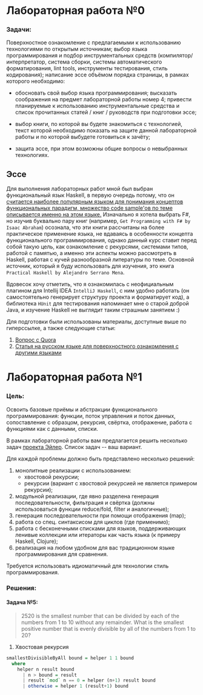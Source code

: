 # Лабораторная работа №0

### Задачи:

Поверхностное ознакомление с предлагаемыми к использованию технологиями по открытым источникам;
выбор языка программирования и подбор инструментальных средств (компилятор/интерпретатор, система сборки, системы автоматического форматирования, lint tools, инструменты тестирования, стиль кодирования);
написание эссе объёмом порядка страницы, в рамках которого необходимо:


+ обосновать свой выбор языка программирования;
высказать соображения на предмет лабораторной работы номер 4;
привести планируемые к использованию инструментальные средства и список прочитанных статей / книг / руководств при подготовки эссе;


+ выбор книги, по которой вы будете знакомиться с технологией, текст которой необходимо показать на защите данной лабораторной работы и по которой выбудете готовиться к зачёту;


+ защита эссе, при этом возможны общие вопросы о невыбранных технологиях.

## Эссе

Для выполнения лабораторных работ мной был выбран функциональный язык Haskell, 
в первую очередь потому, что он [считается наиболее популярным языком для понимания 
концептов функциональных парадигм, множество code sample'ов по теме описывается именно на этом языке.](https://hackernoon.com/what-functional-language-should-i-learn-5e4157ff574f)
Изначально я хотела выбрать F#, но изучив буквально пару книг (например, `Get Programming with F# by Isaac Abraham`)
осознала, что эти книги рассчитаны на более практическое применение языка, не вдаваясь в особенности концепта функционального программирования,
однако данный курс ставит перед собой такую цель, как ознакомление с рекурсями, системами типов, работой с памятью, а именно эти аспекты
можно рассмотреть в Haskell, работая с кучей разнообразной литературы по теме.
Основной источник, который я буду использовать для изучения, это книга `Practical Haskell by Alejandro Serrano Mena`.

Вдовесок хочу отметить, что я ознакомилась с неофициальным плагином для Intellij IDEA `IntelliJ Haskell`,
с ним удобно работать (он самостоятельно генерирует структуру проекта и форматирует код), а библиотека `HUnit`
для тестирования напоминает мне о старой доброй Java, и изучение Haskell не выглядит таким страшным занятием :)

Для подготовки были использованы материалы, доступные выше по гиперссылке, а также следующие статьи:
1. [Вопрос с Quora](https://www.quora.com/What-are-some-reasons-for-choosing-to-learn-Haskell)
2. [Статья на русском языке для поверхностного ознакомления с другими языками](https://www.itweek.ru/business/article/detail.php?ID=209957#:~:text=Clojure%2C%20Elixir%2C%20Elm%2C%20F%23,для%20функционального%20программирования%20(ФП).)



# Лабораторная работа №1

### Цель:
Освоить базовые приёмы и абстракции функционального программирования: функции, поток управления и поток данных, сопоставление с образцом, рекурсия, свёртка, отображение, работа с функциями как с данными, списки.

В рамках лабораторной работы вам предлагается решить несколько задач [проекта Эйлер](https://projecteuler.net/archives). Список задач -- ваш вариант.

Для каждой проблемы должно быть представлено несколько решений:

1. монолитные реализации с использованием:
    - хвостовой рекурсии;
    - рекурсии (вариант с хвостовой рекурсией не является примером рекурсии);
2. модульной реализации, где явно разделена генерация последовательности, фильтрация и свёртка (должны использоваться функции reduce/fold, filter и аналогичные);
3. генерация последовательности при помощи отображения (map);
4. работа со спец. синтаксисом для циклов (где применимо);
5. работа с бесконечными списками для языков, поддерживающих ленивые коллекции или итераторы как часть языка (к примеру Haskell, Clojure);
6. реализация на любом удобном для вас традиционном языке программирования для сравнения.

Требуется использовать идиоматичный для технологии стиль программирования.

### Решения:
#### Задача №5:

>2520 is the smallest number that can be divided by each of the numbers from 1 to 10 without any remainder.
What is the smallest positive number that is evenly divisible by all of the numbers from 1 to 20?

1. Хвостовая рекурсия

```haskell
smallestDivisibleByAll bound = helper 1 1 bound
  where
    helper n result bound
      | n > bound = result
      | result `mod` n == 0 = helper (n+1) result bound
      | otherwise = helper 1 (result+1) bound
```







